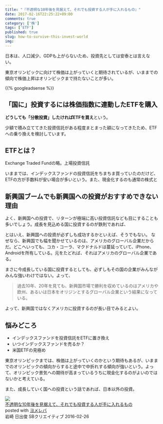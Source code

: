 ```yaml
---
title: "『不透明な10年後を見据えて、それでも投資する人が手に入れるもの』"
date: 2017-02-16T22:25:22+09:00
comments: true
category: ['株']
tags: ['ETF']
published: true
slug: how-to-survive-this-invest-world
img: 
---
```


日本は、人口減少、GDPも上がらないため、投資先としては安泰とは言えない。

東京オリンピックに向けて株価は上がっていくと期待されているが、いままでの傾向で株価上昇はオリンピックまで持たないことが多い。

<!--more-->
{{% googleadsense %}}



## 「国に」投資するには株価指数に連動したETFを購入

**どうしても「分散投資」したければETFを買え**という。

少額で積み立ててきた投資信託がある程度まとまった額になってきたため、ETFへの乗り換えを検討しています。


## ETFとは？

Exchange Traded Fundの略。上場投資信託

いままでは、インデックスファンドの投資信託をちまちま買っていたのだけど、ETFの方が手数料が安い場合が多いという。また、現金化するのも通常の株式と


## 新興国ブームでも新興国への投資がおすすめできない理由

よく、新興国への投資で、リターンが極端に高い投資信託なども目にすることも多いでしょう。成長を見込める国に投資するのが鉄則であれば、

とはいえ、新興国への投資が必ずしも成功するかといえば、そうでもない。
なぜなら、新興国でも幅を聞かせているのは、アメリカのグローバル企業だからだ。どこへいっても、コカ・コーラ、マクドナルドは蔓延っていて、iPhone、Androidを所有している。元をたどれば、それはアメリカのグローバル企業である。

まさに今成長している国に投資するとしても、必ずしもその国の企業がみんながみんな強いわけではない。よって、

> 過去10年、20年を見ても、新興国市場で勝利を収めているのはアメリカや欧州、あるいは日本をオリジンとするグローバル企業という結果になっている。

よって、新興国ではなくアメリカに投資するのが長い目でみるとよい。


## 悩みどころ

- インデックスファンドを投資信託をETFに置き換え
- いつインデックスファンドを売るか？
- 米国ETFの見極め

東京オリンピックまでは、株価は上がっていくのかという期待もあるが、いままでのオリンピックの傾向からすると途中で中折れする傾向が強いという。よって、オリンピック景気への期待が高まっているうちに現金化するのがよいのではないかと考えている。

また、成長していく国への投資という話であれば、日本以外の投資。

<div class="cstmreba"><div class="booklink-box"><div class="booklink-image"><a href="http://www.amazon.co.jp/exec/obidos/asin/4797385669/meganii-22/" target="_blank" ><img src="https://images-fe.ssl-images-amazon.com/images/I/51zFv7nEFAL._SL160_.jpg" style="border: none;" /></a></div><div class="booklink-info"><div class="booklink-name"><a href="http://www.amazon.co.jp/exec/obidos/asin/4797385669/meganii-22/" target="_blank" >不透明な10年後を見据えて、それでも投資する人が手に入れるもの</a><div class="booklink-powered-date">posted with <a href="http://yomereba.com" rel="nofollow" target="_blank">ヨメレバ</a></div></div><div class="booklink-detail">岩崎 日出俊 SBクリエイティブ 2016-02-26    </div><div class="booklink-link2">                                          	  	  	  	</div></div><div class="booklink-footer"></div></div></div>